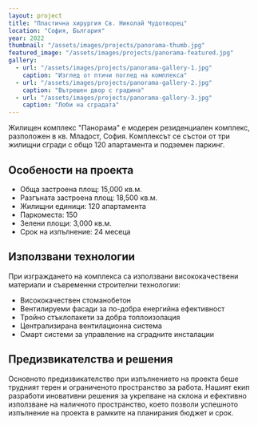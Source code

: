 ```yaml
---
layout: project
title: "Пластична хирургия Св. Николай Чудотворец"
location: "София, България"
year: 2022
thumbnail: "/assets/images/projects/panorama-thumb.jpg"
featured_image: "/assets/images/projects/panorama-featured.jpg"
gallery:
  - url: "/assets/images/projects/panorama-gallery-1.jpg"
    caption: "Изглед от птичи поглед на комплекса"
  - url: "/assets/images/projects/panorama-gallery-2.jpg"
    caption: "Вътрешен двор с градина"
  - url: "/assets/images/projects/panorama-gallery-3.jpg"
    caption: "Лоби на сградата"
---
```


Жилищен комплекс "Панорама" е модерен резиденциален комплекс, разположен в кв. Младост, София. Комплексът се състои от три жилищни сгради с общо 120 апартамента и подземен паркинг.

## Особености на проекта

- Обща застроена площ: 15,000 кв.м.
- Разгъната застроена площ: 18,500 кв.м.
- Жилищни единици: 120 апартамента
- Паркоместа: 150
- Зелени площи: 3,000 кв.м.
- Срок на изпълнение: 24 месеца

## Използвани технологии

При изграждането на комплекса са използвани висококачествени материали и съвременни строителни технологии:

- Висококачествен стоманобетон
- Вентилируеми фасади за по-добра енергийна ефективност
- Тройно стъклопакети за добра топлоизолация
- Централизирана вентилационна система
- Смарт системи за управление на сградните инсталации

## Предизвикателства и решения

Основното предизвикателство при изпълнението на проекта беше трудният терен и ограниченото пространство за работа. Нашият екип разработи иновативни решения за укрепване на склона и ефективно използване на наличното пространство, което позволи успешното изпълнение на проекта в рамките на планирания бюджет и срок.

